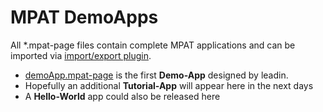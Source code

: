 # MPAT DemoApps

All *.mpat-page files contain complete MPAT applications and can be imported via [import/export plugin](https://github.com/MPAT-eu/mpat-importexport).

* [demoApp.mpat-page](demoApp.mpat-page) is the first **Demo-App** designed by leadin.
* Hopefully an additional **Tutorial-App** will appear here in the next days
* A **Hello-World** app could also be released here

